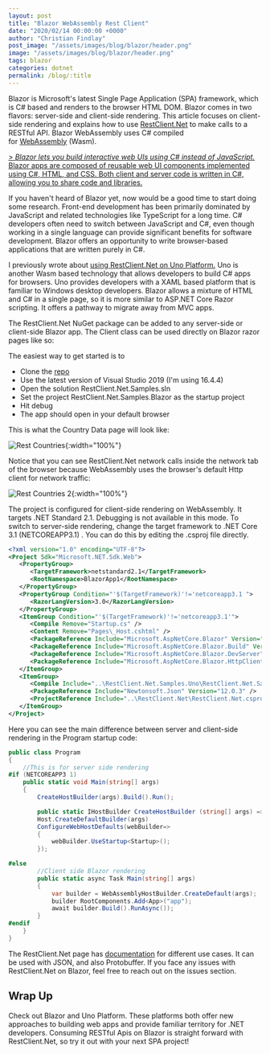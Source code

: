 ```yaml
---
layout: post
title: "Blazor WebAssembly Rest Client"
date: "2020/02/14 00:00:00 +0000"
author: "Christian Findlay"
post_image: "/assets/images/blog/blazor/header.png"
image: "/assets/images/blog/blazor/header.png"
tags: blazor
categories: dotnet
permalink: /blog/:title
---
```


Blazor is Microsoft's latest Single Page Application (SPA) framework, which is C# based and renders to the browser HTML DOM. Blazor comes in two flavors: server-side and client-side rendering. This article focuses on client-side rendering and explains how to use [RestClient.Net](https://github.com/MelbourneDeveloper/RestClient.Net) to make calls to a RESTful API. Blazor WebAssembly uses C# compiled for [WebAssembly](https://webassembly.org/) (Wasm).

[ > _Blazor lets you build interactive web UIs using C# instead of JavaScript._ Blazor apps are composed of reusable web UI components implemented using C#, HTML, and CSS. Both client and server code is written in C#, allowing you to share code and libraries.](https://dotnet.microsoft.com/apps/aspnet/web-apps/blazor)

If you haven't heard of Blazor yet, now would be a good time to start doing some research. Front-end development has been primarily dominated by JavaScript and related technologies like TypeScript for a long time. C# developers often need to switch between JavaScript and C#, even though working in a single language can provide significant benefits for software development. Blazor offers an opportunity to write browser-based applications that are written purely in C#. 

I previously wrote about [using RestClient.Net on Uno Platform.](/restclient-net-on-webassembly-c/) Uno is another Wasm based technology that allows developers to build C# apps for browsers. Uno provides developers with a XAML based platform that is familiar to Windows desktop developers. Blazor allows a mixture of HTML and C# in a single page, so it is more similar to ASP.NET Core Razor scripting. It offers a pathway to migrate away from MVC apps.

The RestClient.Net NuGet package can be added to any server-side or client-side Blazor app. The Client class can be used directly on Blazor razor pages like so:

<script src="https://gist.github.com/MelbourneDeveloper/a90ca939bf65c9a38dde22a4939a7a89.js"></script>

The easiest way to get started is to

*   Clone the [repo](https://github.com/MelbourneDeveloper/RestClient.Net.git)
*   Use the latest version of Visual Studio 2019 (I'm using 16.4.4)
*   Open the solution RestClient.Net.Samples.sln
*   Set the project RestClient.Net.Samples.Blazor as the startup project
*   Hit debug
*   The app should open in your default browser

This is what the Country Data page will look like:

![Rest Countries](/assets/images/blog/blazor/restcountries.png){:width="100%"}

Notice that you can see RestClient.Net network calls inside the network tab of the browser because WebAssembly uses the browser's default Http client for network traffic:

![Rest Countries 2](/assets/images/blog/blazor/restcountries2.png){:width="100%"}

The project is configured for client-side rendering on WebAssembly. It targets .NET Standard 2.1. Debugging is not available in this mode. To switch to server-side rendering, change the target framework to .NET Core 3.1 (NETCOREAPP3.1) . You can do this by editing the .csproj file directly.

```xml
<?xml version="1.0" encoding="UTF-8"?>
<Project Sdk="Microsoft.NET.Sdk.Web">
   <PropertyGroup>
      <TargetFramework>netstandard2.1</TargetFramework>
      <RootNamespace>BlazorApp1</RootNamespace>
   </PropertyGroup>
   <PropertyGroup Condition="'$(TargetFramework)'!='netcoreapp3.1 ">
      <RazorLangVersion>3.0</RazorLangVersion>
   </PropertyGroup>
   <ItemGroup Condition="'$(TargetFramework)'!='netcoreapp3.1'">
      <Compile Remove="Startup.cs" />
      <Content Remove="Pages\_Host.cshtml" />
      <PackageReference Include="Microsoft.AspNetCore.Blazor" Version="3.2.0-preview1.20073.1" />
      <PackageReference Include="Microsoft.AspNetCore.Blazor.Build" Version="3.2.0-preview1.20073.1" PrivateAssets="all" />
      <PackageReference Include="Microsoft.AspNetCore.Blazor.DevServer" Version="3.2.0-preview1.20073.1" PrivateAssets="all" />
      <PackageReference Include="Microsoft.AspNetCore.Blazor.HttpClient" Version="3.2.0-preview1.20073.1" />
   </ItemGroup>
   <ItemGroup>
      <Compile Include="..\RestClient.Net.Samples.Uno\RestClient.Net.Samples.Uno.Shared\NewtonsoftSerializationAdapter.cs" Link="NewtonsoftSerializationAdapter.cs" />
      <PackageReference Include="Newtonsoft.Json" Version="12.0.3" />
      <ProjectReference Include="..\RestClient.Net\RestClient.Net.csproj" />
   </ItemGroup>
</Project>
```
    

Here you can see the main difference between server and client-side rendering in the Program startup code:

```csharp
public class Program
{
    //This is for server side rendering
#if (NETCOREAPP3 1)
    public static void Main(string[] args)
    {
        CreateHostBuilder(args).Build().Run();

        public static IHostBuilder CreateHostBuilder (string[] args) =>
        Host.CreateDefaultBuilder(args)
        ConfigureWebHostDefaults(webBuilder=>
        { 
            webBuilder.UseStartup<Startup>();
        });

#else
        //Client side Blazor rendering
        public static async Task Main(string[] args)
        {
            var builder = WebAssemblyHostBuilder.CreateDefault(args);
            builder RootComponents.Add<App>("app");
            await builder.Build().RunAsync());
        }
#endif
    }
}
```

The RestClient.Net page has [documentation](https://github.com/MelbourneDeveloper/RestClient.Net/wiki) for different use cases. It can be used with JSON, and also Protobuffer. If you face any issues with RestClient.Net on Blazor, feel free to reach out on the issues section.

Wrap Up
-------

Check out Blazor and Uno Platform. These platforms both offer new approaches to building web apps and provide familiar territory for .NET developers. Consuming RESTful Apis on Blazor is straight forward with RestClient.Net, so try it out with your next SPA project!